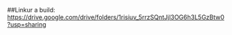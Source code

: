 ##Linkur a build: https://drive.google.com/drive/folders/1risiuv_5rrzSQntJjl3OG6h3L5GzBtw0?usp=sharing
